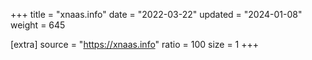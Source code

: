 +++
title = "xnaas.info"
date = "2022-03-22"
updated = "2024-01-08"
weight = 645

[extra]
source = "https://xnaas.info"
ratio = 100
size = 1
+++
